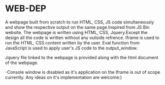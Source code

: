 # WEB-DEP
A webpage built from scratch to run HTML, CSS, JS code simultaneously and show the respective output on the same page.Inspired from JS Bin website.
The webpage is written using HTML, CSS, Jquery.Except the design all the code is written without any outside refrence.
Iframe is used to run the HTML, CSS content written by the user.
Eval function from JavaScript is used to apply user's JS code to the output_window.

Jquery file linked to the webpage is provided along with the html document of the webpage.

-Console window is disabled as it's application on the Iframe is out of scope currently.
Any ideas on it's implementation are welcome:)
